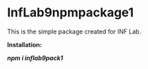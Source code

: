 # InfLab9npmpackage1
 This is the simple package created for INF Lab.

 **Installation:**

<i><b>npm i inflab9pack1<b></i>
 
